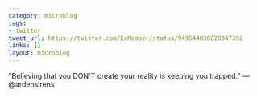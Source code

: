 ```yaml
---
category: microblog
tags:
- twitter
tweet_url: https://twitter.com/ExMember/status/949544830828347392
links: []
layout: microblog
---
```

"Believing that you DON'T create your reality is keeping you trapped." — @ardensirens
